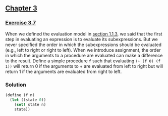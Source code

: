 ## [Chapter 3](../index.md#3-Modularity-Objects-and-State)

### [Exercise 3.7](https://mitpress.mit.edu/sites/default/files/sicp/full-text/book/book-Z-H-20.html#%_thm_3.7)

When we defined the evaluation model in [section 1.1.3](https://mitpress.mit.edu/sites/default/files/sicp/full-text/book/book-Z-H-10.html#%_sec_1.1.3), we said that the first step in evaluating an expression is to evaluate its subexpressions. But we never specified the order in which the subexpressions should be evaluated (e.g., left to right or right to left). When we introduce assignment, the order in which the arguments to a procedure are evaluated can make a difference to the result. Define a simple procedure `f` such that evaluating `(+ (f 0) (f 1))` will return 0 if the arguments to + are evaluated from left to right but will return 1 if the arguments are evaluated from right to left.

### Solution

```scheme
(define (f n)
  (let ((state 0))
    (set! state n)
    state))
```

